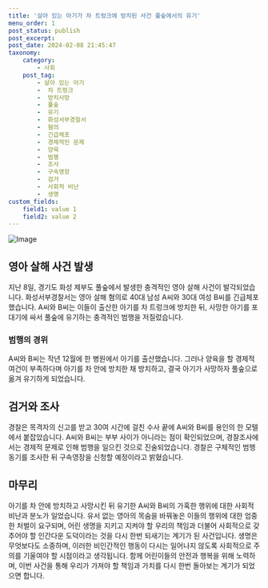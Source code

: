 ```yaml
---
title: '살아 있는 아기가 차 트렁크에 방치된 사건 풀숲에서의 유기'
menu_order: 1
post_status: publish
post_excerpt: 
post_date: 2024-02-08 21:45:47
taxonomy:
    category:
        - 사회
    post_tag:
        - 살아 있는 아기
        -  차 트렁크
        -  방치사망
        -  풀숲
        -  유기
        -  화성서부경찰서
        -  혐의
        -  긴급체포
        -  경제적인 문제
        -  양육
        -  범행
        -  조사
        -  구속영장
        -  검거
        -  사회적 비난
        -  생명
custom_fields:
    field1: value 1
    field2: value 2
---
```


![Image](https://imgnews.pstatic.net/image/666/2024/02/08/0000033219_001_20240208122301727.jpg?type=w647)

## 영아 살해 사건 발생
지난 8일, 경기도 화성 제부도 풀숲에서 발생한 충격적인 영아 살해 사건이 발각되었습니다. 화성서부경찰서는 영아 살해 혐의로 40대 남성 A씨와 30대 여성 B씨를 긴급체포했습니다. A씨와 B씨는 이들이 출산한 아기를 차 트렁크에 방치한 뒤, 사망한 아기를 포대기에 싸서 풀숲에 유기하는 충격적인 범행을 저질렀습니다.
### 범행의 경위
A씨와 B씨는 작년 12월에 한 병원에서 아기를 출산했습니다. 그러나 양육을 할 경제적 여건이 부족하다며 아기를 차 안에 방치한 채 방치하고, 결국 아기가 사망하자 풀숲으로 옮겨 유기하게 되었습니다. 
## 검거와 조사
경찰은 목격자의 신고를 받고 30여 시간에 걸친 수사 끝에 A씨와 B씨를 용인의 한 모텔에서 붙잡았습니다. A씨와 B씨는 부부 사이가 아니라는 점이 확인되었으며, 경찰조사에서는 경제적 문제로 인해 범행을 일으킨 것으로 진술되었습니다. 경찰은 구체적인 범행 동기를 조사한 뒤 구속영장을 신청할 예정이라고 밝혔습니다.
## 마무리
아기를 차 안에 방치하고 사망시킨 뒤 유기한 A씨와 B씨의 가혹한 행위에 대한 사회적 비난과 분노가 일었습니다. 유서 없는 영아의 목숨을 바꿔놓은 이들의 행위에 대한 엄중한 처벌이 요구되며, 어린 생명을 지키고 지켜야 할 우리의 책임과 더불어 사회적으로 갖추어야 할 인간다운 도덕이라는 것을 다시 한번 되새기는 계기가 된 사건입니다. 생명은 무엇보다도 소중하며, 이러한 비인간적인 행동이 다시는 일어나지 않도록 사회적으로 주의를 기울여야 할 시점이라고 생각됩니다. 함께 어린이들의 안전과 행복을 위해 노력하며, 이번 사건을 통해 우리가 가져야 할 책임과 가치를 다시 한번 돌아보는 계기가 되었으면 합니다.
